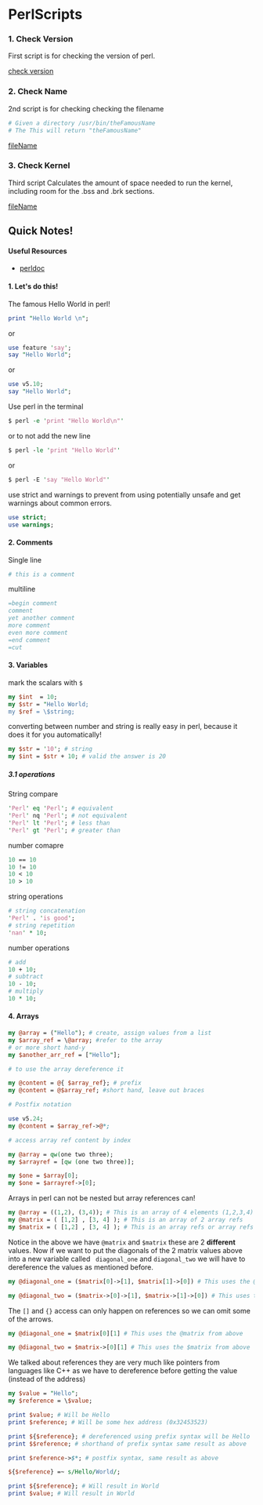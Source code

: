 # PerlScripts

### 1. Check Version
<p> First script is for checking the version of perl. </p>

[check version](checkVersion.pl)

### 2. Check Name
<p> 2nd script is for checking checking the filename</p>

```perl
# Given a directory /usr/bin/theFamousName
# The This will return "theFamousName"
```

[fileName](fileName.pl)

### 3. Check Kernel
<p> Third script Calculates the amount of space needed to run the kernel, including room for the .bss and .brk sections.</p>

[fileName](kernelCalc.pl)

## Quick Notes!

#### Useful Resources
- [perldoc](http://perldoc.perl.org)

#### 1. Let's do this!
<p>The famous Hello World in perl!</p>

```perl
print "Hello World \n";
```
or 

```perl
use feature 'say';
say "Hello World";
```
or 

```perl
use v5.10;
say "Hello World";
```

Use perl in the terminal 

```perl
$ perl -e 'print "Hello World\n"'
```

or to not add the new line 

```perl
$ perl -le 'print "Hello World"'
```

or 

```perl
$ perl -E 'say "Hello World"'
```
<p>use strict and warnings to prevent from using potentially unsafe and get warnings about common errors.</p>

```perl
use strict;
use warnings;
```

#### 2. Comments

Single line 

```perl
# this is a comment
```
multiline 

```perl
=begin comment
comment
yet another comment
more comment
even more comment
=end comment
=cut
```

#### 3. Variables
mark the scalars with ```$``` 

```perl
my $int  = 10;
my $str = "Hello World;
my $ref = \$string; 
```

converting between number and string is really easy in perl, because it does it for you automatically!

```perl
my $str = '10'; # string
my $int = $str + 10; # valid the answer is 20 
```

##### 3.1 operations

String compare
```perl
'Perl' eq 'Perl'; # equivalent
'Perl' nq 'Perl'; # not equivalent
'Perl' lt 'Perl'; # less than
'Perl' gt 'Perl'; # greater than
```
number comapre 
```perl
10 == 10
10 != 10
10 < 10
10 > 10
```

string operations
```perl
# string concatenation 
'Perl' . 'is good';
# string repetition
'nan' * 10;
```

number operations
```perl
# add
10 + 10;
# subtract 
10 - 10;
# multiply
10 * 10;
```

#### 4. Arrays

```perl
my @array = ("Hello"); # create, assign values from a list
my $array_ref = \@array; #refer to the array
# or more short hand-y
my $another_arr_ref = ["Hello"];

# to use the array dereference it

my @content = @{ $array_ref}; # prefix
my @content = @$array_ref; #short hand, leave out braces

# Postfix notation

use v5.24;
my @content = $array_ref->@*;

# access array ref content by index

my @array = qw(one two three);
my $arrayref = [qw (one two three)];

my $one = $array[0];
my $one = $arrayref->[0];
```

Arrays in perl can not be nested but array references can!

```perl
my @array = ((1,2), (3,4)); # This is an array of 4 elements (1,2,3,4)
my @matrix = ( [1,2] , [3, 4] ); # This is an array of 2 array refs
my $matrix = ( [1,2] , [3, 4] ); # This is an array refs or array refs
```
Notice in the above we have ```@matrix``` and ```$matrix``` these are 2 <b>different</b> values.
Now if we want to put the diagonals of the 2 matrix values above into a new variable called ``` diagonal_one``` and ```diagonal_two``` we will have to dereference the values as mentioned before. 

```perl
my @diagonal_one = ($matrix[0]->[1], $matrix[1]->[0]) # This uses the @matrix from above

my @diagonal_two = ($matrix->[0]->[1], $matrix->[1]->[0]) # This uses the $matrix from above
```

The ```[]``` and ```{}``` access can only happen on references so we can omit some of the arrows.

```perl
my @diagonal_one = $matrix[0][1] # This uses the @matrix from above

my @diagonal_two = $matrix->[0][1] # This uses the $matrix from above
```

We talked about references they are very much like pointers from languages like C++ as we have to dereference before getting the value (instead of the address)

```perl
my $value = "Hello";
my $reference = \$value;

print $value; # Will be Hello
print $reference; # Will be some hex address (0x32453523)

print ${$reference}; # dereferenced using prefix syntax will be Hello
print $$reference; # shorthand of prefix syntax same result as above

print $reference->$*; # postfix syntax, same result as above

${$reference} =~ s/Hello/World/;

print ${$reference}; # Will result in World
print $value; # Will result in World
```
